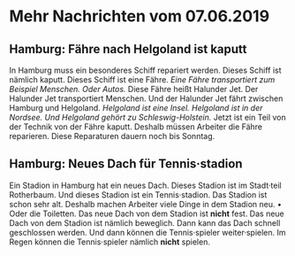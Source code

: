 # Mehr Nachrichten vom 07.06.2019


## Hamburg: Fähre nach Helgoland ist kaputt
In Hamburg muss ein besonderes Schiff repariert werden. Dieses Schiff ist nämlich kaputt. Dieses Schiff ist eine Fähre. 
*Eine Fähre transportiert zum Beispiel Menschen.* *Oder Autos.* Diese Fähre heißt Halunder Jet. Der Halunder Jet transportiert Menschen. Und der Halunder Jet fährt zwischen Hamburg und Helgoland. 
*Helgoland ist eine Insel.* 
*Helgoland ist in der Nordsee.* 
*Und Helgoland gehört zu Schleswig-Holstein.* Jetzt ist ein Teil von der Technik von der Fähre kaputt. Deshalb müssen Arbeiter die Fähre reparieren. Diese Reparaturen dauern noch bis Sonntag. 

## Hamburg: Neues Dach für Tennis·stadion
Ein Stadion in Hamburg hat ein neues Dach. Dieses Stadion ist im Stadt·teil Rotherbaum. Und dieses Stadion ist ein Tennis·stadion. Das Stadion ist schon sehr alt. Deshalb machen Arbeiter viele Dinge in dem Stadion neu. • Oder die Toiletten. Das neue Dach von dem Stadion ist **nicht** fest. Das neue Dach von dem Stadion ist nämlich beweglich. Dann kann das Dach schnell geschlossen werden. Und dann können die Tennis·spieler weiter·spielen. Im Regen können die Tennis·spieler nämlich **nicht** spielen. 
